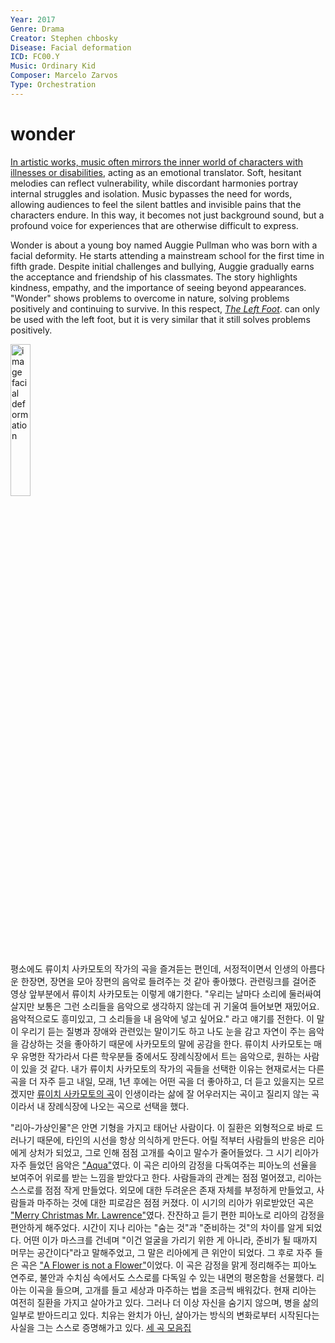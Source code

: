 ```yaml
---
Year: 2017
Genre: Drama
Creator: Stephen chbosky
Disease: Facial deformation
ICD: FC00.Y
Music: Ordinary Kid
Composer: Marcelo Zarvos
Type: Orchestration
---
```


# wonder

[In artistic works, music often mirrors the inner world of characters with illnesses or disabilities](https://youtu.be/9NtqTiiE0p8?si=DXc_BfZKjQl3Ix2Y), acting as an emotional translator. Soft, hesitant melodies can reflect vulnerability, while discordant harmonies portray internal struggles and isolation. Music bypasses the need for words, allowing audiences to feel the silent battles and invisible pains that the characters endure. In this way, it becomes not just background sound, but a profound voice for experiences that are otherwise difficult to express.

Wonder is about a young boy named Auggie Pullman who was born with a facial deformity. He starts attending a mainstream school for the first time in fifth grade. Despite initial challenges and bullying, Auggie gradually earns the acceptance and friendship of his classmates. The story highlights kindness, empathy, and the importance of seeing beyond appearances. "Wonder" shows problems to overcome in nature, solving problems positively and continuing to survive. In this respect, [*The Left Foot*](jiang_jingrong.md). can only be used with the left foot, but it is very similar that it still solves problems positively.

<img src="./paek_seungju_img.png" alt="image facial deformation" style="width:25%;" />

평소에도 류이치 사카모토의 작가의 곡을 즐겨듣는 편인데, 서정적이면서 인생의 아름다운 한장면, 장면을 모아 장편의 음악로 들려주는 것 같아 좋아했다. 관련링크를 걸어준 영상 앞부분에서 류이치 사카모토는 이렇게 얘기한다. "우리는 날마다 소리에 둘러싸여 살지만 보통은 그런 소리들을 음악으로 생각하지 않는데 귀 기울여 들어보면 재밌어요. 음악적으로도 흥미있고, 그 소리들을 내 음악에 넣고 싶어요." 라고 얘기를 전한다. 이 말이 우리기 듣는 질병과 장애와 관련있는 말이기도 하고 나도 눈을 감고 자연이 주는 음악을 감상하는 것을 좋아하기 때문에 사카모토의 말에 공감을 한다. 류이치 사카모토는 매우 유명한 작가라서 다른 학우분들 중에서도 장례식장에서 트는 음악으로, 원하는 사람이 있을 것 같다. 내가 류이치 사카모토의 작가의 곡들을 선택한 이유는 현재로서는 다른곡을 더 자주 듣고 내일, 모래, 1년 후에는 어떤 곡을 더 좋아하고, 더 듣고 있을지는 모르겠지만 [류이치 사카모토의 곡](https://youtu.be/ccti-6ijn1c?si=Lfho5ul74r5Bl5c_)이 인생이라는 삶에 잘 어우러지는 곡이고 질리지 않는 곡이라서 내 장례식장에 나오는 곡으로 선택을 했다. 

"리아-가상인물"은 안면 기형을 가지고 태어난 사람이다. 이 질환은 외형적으로 바로 드러나기 때문에, 타인의 시선을 항상 의식하게 만든다. 어릴 적부터 사람들의 반응은 리아에게 상처가 되었고, 그로 인해 점점 고개를 숙이고 말수가 줄어들었다. 그 시기 리아가 자주 들었던 음악은 ["Aqua"](https://youtu.be/dqfLH0opCPk?si=jLPhxRCyfj5AX1es)였다. 이 곡은 리아의 감정을 다독여주는 피아노의 선율을 보여주어 위로를 받는 느낌을 받았다고 한다. 사람들과의 관계는 점점 멀어졌고, 리아는 스스로를 점점 작게 만들었다. 외모에 대한 두려운은 존재 자체를 부정하게 만들었고, 사람들과 마주하는 것에 대한 피로감은 점점 커졌다. 이 시기의 리아가 위로받았던 곡은 ["Merry Christmas Mr. Lawrence"](https://youtu.be/DEsEv6WAig0?si=GteZkMLv33HgrJGD)였다. 잔잔하고 듣기 편한 피아노로 리아의 감정을 편안하게 해주었다. 시간이 지나 리아는 "숨는 것"과 "준비하는 것"의 차이를 알게 되었다. 어떤 이가 마스크를 건네며 "이건 얼굴을 가리기 위한 게 아니라, 준비가 될 때까지 머무는 공간이다"라고 말해주었고, 그 말은 리아에게 큰 위안이 되었다. 그 후로 자주 들은 곡은 ["A Flower is not a Flower"](https://youtu.be/99-dvtlgMSs?si=DkAG4xcZHEptycYh)이었다. 이 곡은 감정을 맑게 정리해주는 피아노 연주로, 불안과 수치심 속에서도 스스로를 다독일 수 있는 내면의 평온함을 선물했다. 리아는 이곡을 들으며, 고개를 들고 세상과 마주하는 법을 조금씩 배워갔다. 현재 리아는 여전히 질환을 가지고 살아가고 있다. 그러나 더 이상 자신을 숨기지 않으며, 병을 삶의 일부로 받아드리고 있다. 치유는 완치가 아닌, 살아가는 방식의 변화로부터 시작된다는 사실을 그는 스스로 증명해가고 있다. [세 곡 모음집](https://www.youtube.com/watch?v=99-dvtlgMSs&list=PL51yCNTr784rH5XI0SmREYHkOp1QFPD1p&pp=gAQB)
